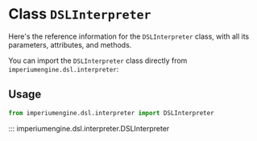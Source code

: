 # Class `DSLInterpreter`

Here's the reference information for the `DSLInterpreter` class, with all its parameters, attributes, and methods.

You can import the `DSLInterpreter` class directly from `imperiumengine.dsl.interpreter`:

## Usage

```python
from imperiumengine.dsl.interpreter import DSLInterpreter
```

::: imperiumengine.dsl.interpreter.DSLInterpreter